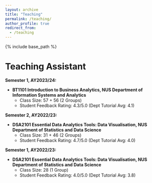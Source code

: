 ```yaml
---
layout: archive
title: "Teaching"
permalink: /teaching/
author_profile: true
redirect_from:
  - /teaching
---
```


{% include base_path %}

Teaching Assistant
======

**Semester 1, AY2023/24:**
* **BT1101 Introduction to Business Analytics, NUS Department of Information Systems and Analytics**
  * Class Size: 57 + 56 (2 Groups)
  * Student Feedback Rating: 4.3/5.0 (Dept Tutorial Avg: 4.1)

**Semester 2, AY2022/23:**
* **DSA2101 Essential Data Analytics Tools: Data Visualisation, NUS Department of Statistics and Data Science**
  * Class Size: 31 + 46 (2 Groups)
  * Student Feedback Rating: 4.7/5.0 (Dept Tutorial Avg: 4.0)

**Semester 1, AY2022/23:**
* **DSA2101 Essential Data Analytics Tools: Data Visualisation, NUS Department of Statistics and Data Science**
  * Class Size: 28 (1 Group)
  * Student Feedback Rating: 4.0/5.0 (Dept Tutorial Avg: 3.8)